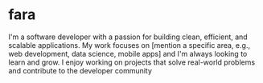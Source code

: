 # fara
I'm a software developer with a passion for building clean, efficient, and scalable applications. My work focuses on [mention a specific area, e.g., web development, data science, mobile apps] and I'm always looking to learn and grow. I enjoy working on projects that solve real-world problems and contribute to the developer community
